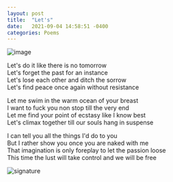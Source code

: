 ```yaml
---
layout: post
title:  "Let's"
date:   2021-09-04 14:58:51 -0400
categories: Poems
---
```


![image](https://c.tenor.com/ftthV9IDvFAAAAAC/kissing-kiss.gif) <br>

Let's do it like there is no tomorrow <br>
Let's forget the past for an instance <br>
Let's lose each other and ditch the sorrow <br>
Let's find peace once again without resistance <br>

Let me swim in the warm ocean of your breast <br>
I want to fuck you non stop till the very end <br>
Let me find your point of ecstasy like I know best <br>
Let's climax together till our souls hang in suspense <br>

I can tell you all the things I'd do to you <br>
But I rather show you once you are naked with me <br>
That imagination is only foreplay to let the passion loose <br>
This time the lust will take control and we will be free <br>

![signature](https://robertalberto.com/ttdlmr.png)

